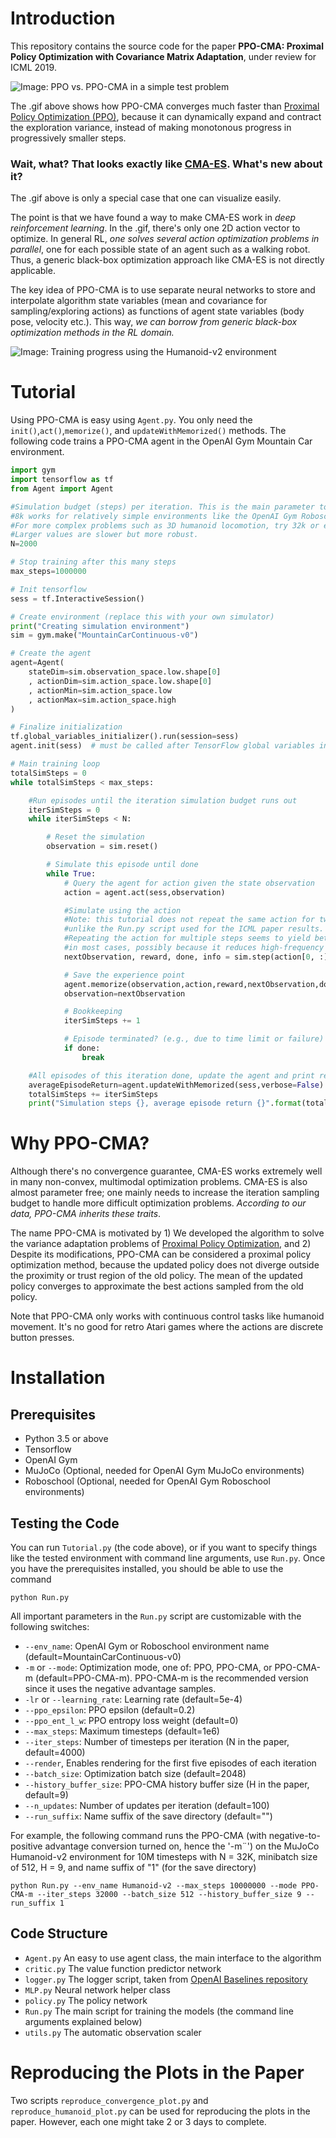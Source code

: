 
# Introduction

This repository contains the source code for the paper **PPO-CMA: Proximal Policy Optimization with Covariance Matrix Adaptation**, under review for ICML 2019. 

![Image: PPO vs. PPO-CMA in a simple test problem](github-images/teaser.gif)

The .gif above shows how PPO-CMA converges much faster than [Proximal Policy Optimization (PPO)](https://blog.openai.com/openai-baselines-ppo/), because it can dynamically expand and contract the exploration variance, instead of making monotonous progress in progressively smaller steps.

### Wait, what? That looks exactly like [CMA-ES](https://arxiv.org/abs/1604.00772). What's new about it?

The .gif above is only a special case that one can visualize easily.

The point is that we have found a way to make CMA-ES work in _deep reinforcement learning_. In the .gif, there's only one 2D action vector to optimize. In general RL, _one solves several action optimization problems  in parallel_, one for each possible state of an agent such as a walking robot. Thus, a generic black-box optimization approach like CMA-ES is not directly applicable.

The key idea of PPO-CMA is to use separate neural networks to store and interpolate algorithm state variables (mean and covariance for sampling/exploring actions) as functions of agent state variables (body pose, velocity etc.). This way, _we can borrow from generic black-box optimization methods in the RL domain._ 

![Image: Training progress using the Humanoid-v2 environment](github-images/Humanoid.png)

# Tutorial

Using PPO-CMA is easy using ```Agent.py```. You only need the ```init()```,```act()```,```memorize()```, and ```updateWithMemorized()``` methods. The following code trains a PPO-CMA agent in the OpenAI Gym Mountain Car environment.   

```python
import gym
import tensorflow as tf
from Agent import Agent

#Simulation budget (steps) per iteration. This is the main parameter to tune.
#8k works for relatively simple environments like the OpenAI Gym Roboschool 2D Hopper.
#For more complex problems such as 3D humanoid locomotion, try 32k or even 64k.
#Larger values are slower but more robust.
N=2000

# Stop training after this many steps
max_steps=1000000

# Init tensorflow
sess = tf.InteractiveSession()

# Create environment (replace this with your own simulator)
print("Creating simulation environment")
sim = gym.make("MountainCarContinuous-v0")

# Create the agent
agent=Agent(
    stateDim=sim.observation_space.low.shape[0]
    , actionDim=sim.action_space.low.shape[0]
    , actionMin=sim.action_space.low
    , actionMax=sim.action_space.high
)

# Finalize initialization
tf.global_variables_initializer().run(session=sess)
agent.init(sess)  # must be called after TensorFlow global variables init

# Main training loop
totalSimSteps = 0
while totalSimSteps < max_steps:

    #Run episodes until the iteration simulation budget runs out
    iterSimSteps = 0
    while iterSimSteps < N:

        # Reset the simulation 
        observation = sim.reset()

        # Simulate this episode until done
        while True:
            # Query the agent for action given the state observation
            action = agent.act(sess,observation)

            #Simulate using the action
            #Note: this tutorial does not repeat the same action for two steps, 
            #unlike the Run.py script used for the ICML paper results.
            #Repeating the action for multiple steps seems to yield better exploration 
            #in most cases, possibly because it reduces high-frequency action noise.
            nextObservation, reward, done, info = sim.step(action[0, :])

            # Save the experience point
            agent.memorize(observation,action,reward,nextObservation,done)
            observation=nextObservation

            # Bookkeeping
            iterSimSteps += 1

            # Episode terminated? (e.g., due to time limit or failure)
            if done:
                break

    #All episodes of this iteration done, update the agent and print results
    averageEpisodeReturn=agent.updateWithMemorized(sess,verbose=False)
    totalSimSteps += iterSimSteps
    print("Simulation steps {}, average episode return {}".format(totalSimSteps,averageEpisodeReturn))

```

# Why PPO-CMA?
Although there's no convergence guarantee, CMA-ES works extremely well in many non-convex, multimodal optimization problems. CMA-ES is also almost parameter free; one mainly needs to increase the iteration sampling budget to handle more difficult optimization problems. _According to our data, PPO-CMA inherits these traits_. 

The name PPO-CMA is motivated by 1) We developed the algorithm to solve the variance adaptation problems of [Proximal Policy Optimization](https://blog.openai.com/openai-baselines-ppo/), and 2) Despite its modifications, PPO-CMA can be considered a proximal policy optimization method, because the updated policy does not diverge outside the proximity or trust region of the old policy. The mean of the updated policy converges to approximate the best actions sampled from the old policy.

Note that PPO-CMA only works with continuous control tasks like humanoid movement. It's no good for retro Atari games where the actions are discrete button presses.

# Installation

## Prerequisites 
- Python 3.5 or above
- Tensorflow
- OpenAI Gym
- MuJoCo (Optional, needed for OpenAI Gym MuJoCo environments) 
- Roboschool (Optional, needed for OpenAI Gym Roboschool environments)

## Testing the Code
You can run ```Tutorial.py``` (the code above), or if you want to specify things like the tested environment with command line arguments, use ```Run.py```. Once you have the prerequisites installed, you should be able to use the command

```python Run.py```


All important parameters in the ```Run.py``` script are customizable with the following switches:

- ```--env_name```: OpenAI Gym or Roboschool environment name (default=MountainCarContinuous-v0)  
- ```-m``` or ```--mode```: Optimization mode, one of: PPO, PPO-CMA, or PPO-CMA-m (default=PPO-CMA-m). PPO-CMA-m is the recommended version since it uses the negative advantage samples.
- ```-lr``` or ```--learning_rate```: Learning rate (default=5e-4)
- ```--ppo_epsilon```: PPO epsilon (default=0.2)
- ```--ppo_ent_l_w```: PPO entropy loss weight (default=0)
- ```--max_steps```: Maximum timesteps (default=1e6)
- ```--iter_steps```: Number of timesteps per iteration (N in the paper, default=4000)
- ```--render```, Enables rendering for the first five episodes of each iteration
- ```--batch_size```: Optimization batch size (default=2048)
- ```--history_buffer_size```: PPO-CMA history buffer size (H in the paper, default=9)
- ```--n_updates```: Number of updates per iteration (default=100)
- ```--run_suffix```: Name suffix of the save directory (default="")

For example, the following command runs the PPO-CMA (with negative-to-positive advantage conversion turned on, hence the '-m¨') on the MuJoCo Humanoid-v2 environment for 10M timesteps with N = 32K, minibatch size of 512, H = 9, and name suffix of "1" (for the save directory)

```python Run.py --env_name Humanoid-v2 --max_steps 10000000 --mode PPO-CMA-m --iter_steps 32000 --batch_size 512 --history_buffer_size 9 --run_suffix 1```

## Code Structure

- ```Agent.py``` 	An easy to use agent class, the main interface to the algorithm 
- ```critic.py```	The value function predictor network
- ```logger.py```   The logger script, taken from <a href="https://github.com/openai/baselines">OpenAI Baselines repository</a>
- ```MLP.py```		Neural network helper class
- ```policy.py```	The policy network
- ```Run.py```      The main script for training the models (the command line arguments explained below)
- ```utils.py```	The automatic observation scaler

# Reproducing the Plots in the Paper

Two scripts ```reproduce_convergence_plot.py``` and ```reproduce_humanoid_plot.py``` can be used for reproducing the plots in the paper. However, each one might take 2 or 3 days to complete.

